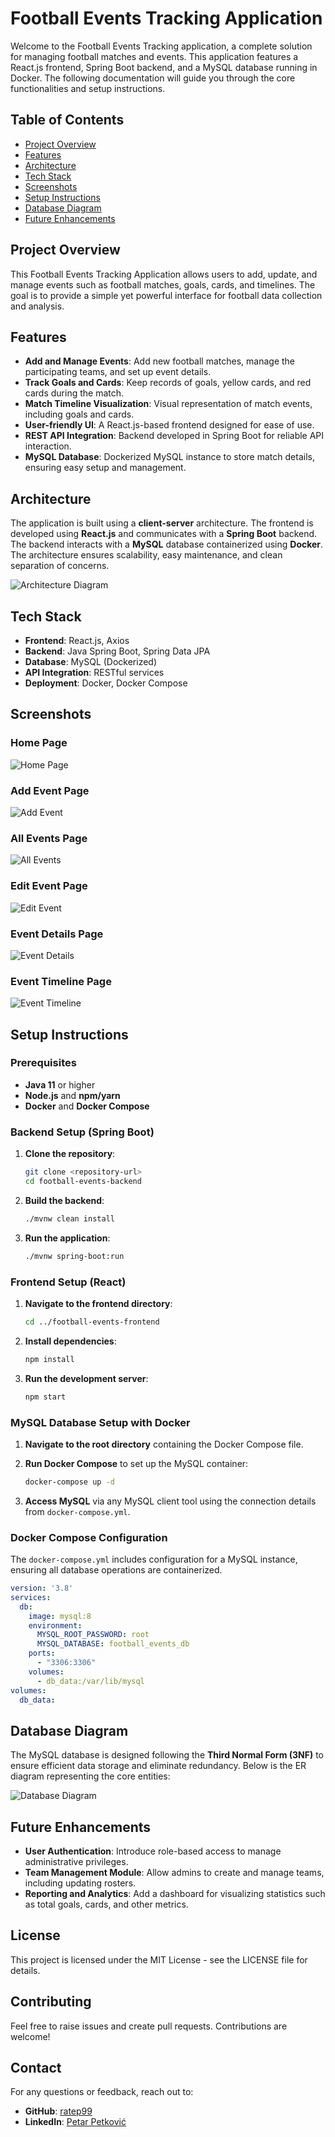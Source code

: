 # Football Events Tracking Application

Welcome to the Football Events Tracking application, a complete solution for managing football matches and events. This application features a React.js frontend, Spring Boot backend, and a MySQL database running in Docker. The following documentation will guide you through the core functionalities and setup instructions.

## Table of Contents
- [Project Overview](#project-overview)
- [Features](#features)
- [Architecture](#architecture)
- [Tech Stack](#tech-stack)
- [Screenshots](#screenshots)
- [Setup Instructions](#setup-instructions)
- [Database Diagram](#database-diagram)
- [Future Enhancements](#future-enhancements)

## Project Overview

This Football Events Tracking Application allows users to add, update, and manage events such as football matches, goals, cards, and timelines. The goal is to provide a simple yet powerful interface for football data collection and analysis.

## Features
- **Add and Manage Events**: Add new football matches, manage the participating teams, and set up event details.
- **Track Goals and Cards**: Keep records of goals, yellow cards, and red cards during the match.
- **Match Timeline Visualization**: Visual representation of match events, including goals and cards.
- **User-friendly UI**: A React.js-based frontend designed for ease of use.
- **REST API Integration**: Backend developed in Spring Boot for reliable API interaction.
- **MySQL Database**: Dockerized MySQL instance to store match details, ensuring easy setup and management.

## Architecture

The application is built using a **client-server** architecture. The frontend is developed using **React.js** and communicates with a **Spring Boot** backend. The backend interacts with a **MySQL** database containerized using **Docker**. The architecture ensures scalability, easy maintenance, and clean separation of concerns.

![Architecture Diagram](images/architecture_diagram.png)

## Tech Stack

- **Frontend**: React.js, Axios
- **Backend**: Java Spring Boot, Spring Data JPA
- **Database**: MySQL (Dockerized)
- **API Integration**: RESTful services
- **Deployment**: Docker, Docker Compose

## Screenshots

### Home Page
![Home Page](images/home-page.png)

### Add Event Page
![Add Event](images/addEvent.png)

### All Events Page
![All Events](images/alleventpage.png)

### Edit Event Page
![Edit Event](images/editevent.png)

### Event Details Page
![Event Details](images/eventdetails.png)

### Event Timeline Page
![Event Timeline](images/eventdetailspage.png)

## Setup Instructions

### Prerequisites

- **Java 11** or higher
- **Node.js** and **npm/yarn**
- **Docker** and **Docker Compose**

### Backend Setup (Spring Boot)

1. **Clone the repository**:
   ```sh
   git clone <repository-url>
   cd football-events-backend
   ```

2. **Build the backend**:
   ```sh
   ./mvnw clean install
   ```

3. **Run the application**:
   ```sh
   ./mvnw spring-boot:run
   ```

### Frontend Setup (React)

1. **Navigate to the frontend directory**:
   ```sh
   cd ../football-events-frontend
   ```

2. **Install dependencies**:
   ```sh
   npm install
   ```

3. **Run the development server**:
   ```sh
   npm start
   ```

### MySQL Database Setup with Docker

1. **Navigate to the root directory** containing the Docker Compose file.

2. **Run Docker Compose** to set up the MySQL container:
   ```sh
   docker-compose up -d
   ```

3. **Access MySQL** via any MySQL client tool using the connection details from `docker-compose.yml`.

### Docker Compose Configuration

The `docker-compose.yml` includes configuration for a MySQL instance, ensuring all database operations are containerized.

```yaml
version: '3.8'
services:
  db:
    image: mysql:8
    environment:
      MYSQL_ROOT_PASSWORD: root
      MYSQL_DATABASE: football_events_db
    ports:
      - "3306:3306"
    volumes:
      - db_data:/var/lib/mysql
volumes:
  db_data:
```

## Database Diagram

The MySQL database is designed following the **Third Normal Form (3NF)** to ensure efficient data storage and eliminate redundancy. Below is the ER diagram representing the core entities:

![Database Diagram](images/database_diagram.png)

## Future Enhancements

- **User Authentication**: Introduce role-based access to manage administrative privileges.
- **Team Management Module**: Allow admins to create and manage teams, including updating rosters.
- **Reporting and Analytics**: Add a dashboard for visualizing statistics such as total goals, cards, and other metrics.

## License
This project is licensed under the MIT License - see the LICENSE file for details.

## Contributing
Feel free to raise issues and create pull requests. Contributions are welcome!

## Contact
For any questions or feedback, reach out to:
- **GitHub**: [ratep99](https://github.com/ratep99)
- **LinkedIn**: [Petar Petković](https://www.linkedin.com/in/petarpetkovic99/)
